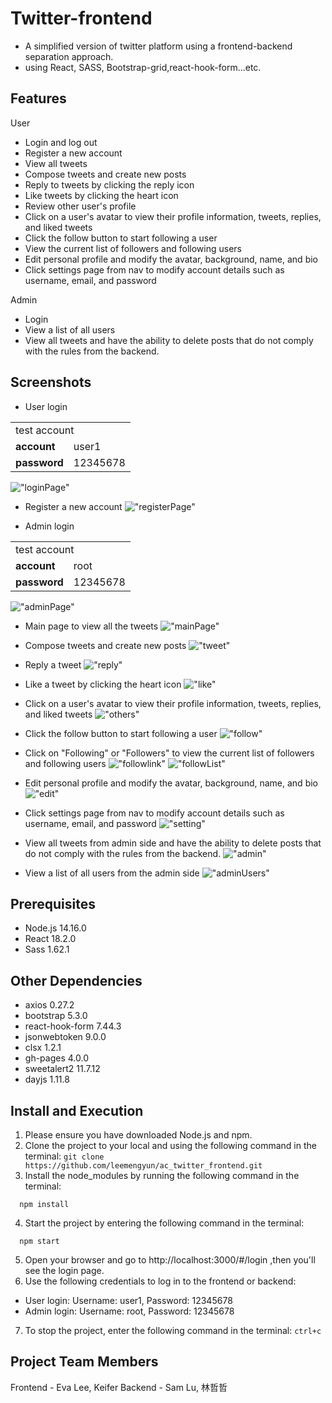 # Twitter-frontend

- A simplified version of twitter platform using a frontend-backend separation approach.
- using React, SASS, Bootstrap-grid,react-hook-form...etc.

## Features

User

- Login and log out
- Register a new account
- View all tweets
- Compose tweets and create new posts
- Reply to tweets by clicking the reply icon
- Like tweets by clicking the heart icon
- Review other user's profile
- Click on a user's avatar to view their profile information, tweets, replies, and liked tweets
- Click the follow button to start following a user
- View the current list of followers and following users
- Edit personal profile and modify the avatar, background, name, and bio
- Click settings page from nav to modify account details such as username, email, and password

Admin

- Login
- View a list of all users
- View all tweets and have the ability to delete posts that do not comply with the rules from the backend.

## Screenshots

- User login
<table>
  <tr>
    <td colspan="2">test account </td>
  </tr>
   <tr>
    <td><b>account</b></td>
    <td>user1</td>
  </tr>
    <tr>
    <td><b>password</b></td>
    <td>12345678</td>
  </tr>
</table>

!["loginPage"](public/login.png)

- Register a new account
  !["registerPage"](public/register.png)

- Admin login
<table>
  <tr>
    <td colspan="2">test account </td>
  </tr>
   <tr>
    <td><b>account</b></td>
    <td>root</td>
  </tr>
    <tr>
    <td><b>password</b></td>
    <td>12345678</td>
  </tr>
</table>

!["adminPage"](public/admin.png)

- Main page to view all the tweets
  !["mainPage"](public/mainPage.png)

- Compose tweets and create new posts
  !["tweet"](public/tweet.png)

- Reply a tweet
  !["reply"](public/reply.png)

- Like a tweet by clicking the heart icon
  !["like"](public/like.png)

- Click on a user's avatar to view their profile information, tweets, replies, and liked tweets
  !["others"](public/otherUser.pn)

- Click the follow button to start following a user
  !["follow"](public/follow.png)

- Click on "Following" or "Followers" to view the current list of followers and following users
  !["followlink"](public/followCount.png)
  !["followList"](public/followerList.png)

- Edit personal profile and modify the avatar, background, name, and bio
  !["edit"](public/edirProfile.png)

- Click settings page from nav to modify account details such as username, email, and password
  !["setting"](public/settingPage.png)

- View all tweets from admin side and have the ability to delete posts that do not comply with the rules from the backend.
  !["admin"](public/adminTweets.png)

- View a list of all users from the admin side
  !["adminUsers"](public/adminUsers.png)

## Prerequisites

- Node.js 14.16.0
- React 18.2.0
- Sass 1.62.1

## Other Dependencies

- axios 0.27.2
- bootstrap 5.3.0
- react-hook-form 7.44.3
- jsonwebtoken 9.0.0
- clsx 1.2.1
- gh-pages 4.0.0
- sweetalert2 11.7.12
- dayjs 1.11.8

## Install and Execution

1. Please ensure you have downloaded Node.js and npm.
2. Clone the project to your local and using the following command in the terminal:
   `git clone https://github.com/leemengyun/ac_twitter_frontend.git`
3. Install the node_modules by running the following command in the terminal:

```
  npm install
```

4. Start the project by entering the following command in the terminal:

```
  npm start
```

5. Open your browser and go to http://localhost:3000/#/login ,then you'll see the login page.
6. Use the following credentials to log in to the frontend or backend:

- User login: Username: user1, Password: 12345678
- Admin login: Username: root, Password: 12345678

7. To stop the project, enter the following command in the terminal:
   `ctrl+c`

## Project Team Members

Frontend - Eva Lee, Keifer
Backend - Sam Lu, 林哲哲
